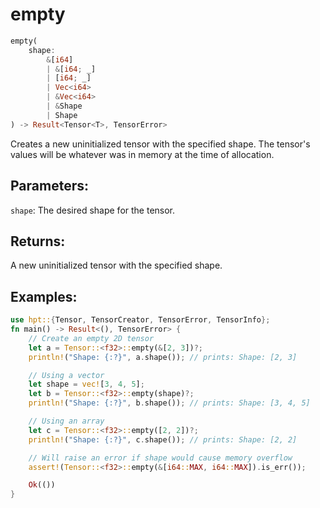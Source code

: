 # empty
```rust
empty(
    shape: 
        &[i64]
        | &[i64; _]
        | [i64; _] 
        | Vec<i64> 
        | &Vec<i64>
        | &Shape
        | Shape
) -> Result<Tensor<T>, TensorError>
```
Creates a new uninitialized tensor with the specified shape. The tensor's values will be whatever was in memory at the time of allocation.

## Parameters:
`shape`: The desired shape for the tensor.

## Returns:
A new uninitialized tensor with the specified shape.

## Examples:
```rust
use hpt::{Tensor, TensorCreator, TensorError, TensorInfo};
fn main() -> Result<(), TensorError> {
    // Create an empty 2D tensor
    let a = Tensor::<f32>::empty(&[2, 3])?;
    println!("Shape: {:?}", a.shape()); // prints: Shape: [2, 3]

    // Using a vector
    let shape = vec![3, 4, 5];
    let b = Tensor::<f32>::empty(shape)?;
    println!("Shape: {:?}", b.shape()); // prints: Shape: [3, 4, 5]

    // Using an array
    let c = Tensor::<f32>::empty([2, 2])?;
    println!("Shape: {:?}", c.shape()); // prints: Shape: [2, 2]

    // Will raise an error if shape would cause memory overflow
    assert!(Tensor::<f32>::empty(&[i64::MAX, i64::MAX]).is_err());

    Ok(())
}
```